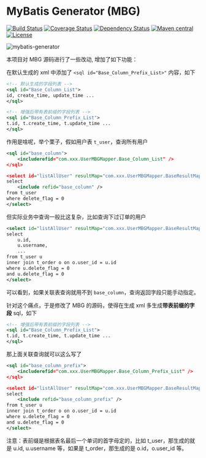 MyBatis Generator (MBG)
=======================

[![Build Status](https://travis-ci.org/mybatis/generator.svg?branch=master)](https://travis-ci.org/mybatis/generator)
[![Coverage Status](https://coveralls.io/repos/mybatis/generator/badge.svg?branch=master&service=github)](https://coveralls.io/github/mybatis/generator?branch=master)
[![Dependency Status](https://www.versioneye.com/user/projects/561964c6a193340f2800033c/badge.svg?style=flat)](https://www.versioneye.com/user/projects/561964c6a193340f2800033c)
[![Maven central](https://maven-badges.herokuapp.com/maven-central/org.mybatis.generator/mybatis-generator/badge.svg)](https://maven-badges.herokuapp.com/maven-central/org.mybatis.generator/mybatis-generator)
[![License](http://img.shields.io/:license-apache-brightgreen.svg)](http://www.apache.org/licenses/LICENSE-2.0.html)

![mybatis-generator](http://mybatis.github.io/images/mybatis-logo.png)

本项目对 MBG 源码进行了一些改动, 增加了如下功能：

在默认生成的 xml 中添加了 `<sql id="Base_Column_Prefix_List>"` 内容，如下

```xml
<!-- 默认生成的字段列表 -->
<sql id="Base_Column_List">
id, create_time, update_time ...
</sql>

<!-- 增强后带有表前缀的字段列表 -->
<sql id="Base_Column_Prefix_List">
t.id, t.create_time, t.update_time ...
</sql>
```

作用是啥呢，举个栗子，假如用户表 `t_user`，查询所有用户

```xml
<sql id="base_column">
    <includerefid="com.xxx.UserMBGMapper.Base_Column_List" />
</sql>

<select id="listAllUser" resultMap="com.xxx.UserMBGMapper.BaseResultMap">
select 
    <include refid="base_column" />
from t_user
where delete_flag = 0
</select>
```

但实际业务中查询一般比这复杂，比如查询下过订单的用户

```xml
<select id="listAllUser" resultMap="com.xxx.UserMBGMapper.BaseResultMap">
select 
    u.id,
    u.username,
    ...
from t_user u 
inner join t_order o on o.user_id = u.id
where u.delete_flag = 0
and u.delete_flag = 0
</select>
```

可以看到，如果关联表查询就用不到 `base_column`，查询返回字段只能手动指定。

针对这个痛点，于是修改了 MBG 的源码，使得在生成 xml 多生成**带表前缀的字段** sql，如下

```xml
<!-- 增强后带有表前缀的字段列表 -->
<sql id="Base_Column_Prefix_List">
t.id, t.create_time, t.update_time ...
</sql>
```

那上面关联查询就可以这么写了

```xml
<sql id="base_column_prefix">
    <includerefid="com.xxx.UserMBGMapper.Base_Column_Prefix_List" />
</sql>

<select id="listAllUser" resultMap="com.xxx.UserMBGMapper.BaseResultMap">
select 
    <include refid="base_column_prefix" />
from t_user u 
inner join t_order o on o.user_id = u.id
where u.delete_flag = 0
and u.delete_flag = 0
</select>
```

注意：表前缀是根据表名最后一个单词的首字母定的，比如 t_user，那生成的就是 u.id, u.username 等，如果是 t_order，那生成的是 o.id，o.user_id 等。
